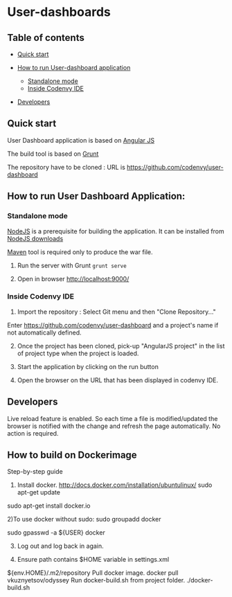 # User-dashboards

## Table of contents

 - [Quick start](#quick-start)
 - [How to run User-dashboard application](#how-to-run-user-dashboard-application)
    - [Standalone mode](#standalone-mode)
    - [Inside Codenvy IDE](#inside-codenvy-ide)

- [Developers](#developers)

## Quick start

User Dashboard application is based on [Angular JS](http://angularjs.org/)

The build tool is based on [Grunt](http://gruntjs.com/)

The repository have to be cloned : URL is https://github.com/codenvy/user-dashboard



## How to run User Dashboard Application:


### Standalone mode

[NodeJS](http://nodejs.org/) is a prerequisite for building the application.
It can be installed from [NodeJS downloads](http://nodejs.org/download/)

[Maven](http://maven.apache.org) tool is required only to produce the war file.

1) Run the server with Grunt
```grunt serve```

2) Open in browser [http://localhost:9000/](http://localhost:9000)


### Inside Codenvy IDE

1) Import the repository : Select Git menu and then "Clone Repository..."

Enter https://github.com/codenvy/user-dashboard and a project's name if not automatically defined.

2) Once the project has been cloned, pick-up "AngularJS project" in the list of project type when the project is loaded.

3) Start the application by clicking on the run button

4) Open the browser on the URL that has been displayed in codenvy IDE.


## Developers

Live reload feature is enabled. So each time a file is modified/updated the browser is notified with the change and refresh the page automatically. No action is required.

## How to build on Dockerimage

Step-by-step guide
 
1) Install docker. http://docs.docker.com/installation/ubuntulinux/
sudo apt-get update
 
sudo apt-get install docker.io

2)To use docker without sudo:
sudo groupadd docker
 
sudo gpasswd -a ${USER} docker

3) Log out and log back in again.

4) Ensure path contains $HOME variable in settings.xml

<localRepository>${env.HOME}/.m2/repository</localRepository>
Pull docker image.
docker pull vkuznyetsov/odyssey
Run docker-build.sh from project folder.
./docker-build.sh